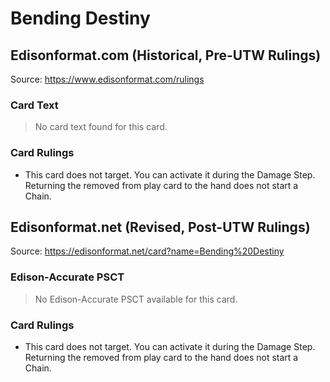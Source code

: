 # Bending Destiny

## Edisonformat.com (Historical, Pre-UTW Rulings)

Source: https://www.edisonformat.com/rulings

### Card Text

> No card text found for this card.

### Card Rulings

*   This card does not target. You can activate it during the Damage Step. Returning the removed from play card to the hand does not start a Chain.

## Edisonformat.net (Revised, Post-UTW Rulings)

Source: https://edisonformat.net/card?name=Bending%20Destiny

### Edison-Accurate PSCT

> No Edison-Accurate PSCT available for this card.

### Card Rulings

*   This card does not target. You can activate it during the Damage Step. Returning the removed from play card to the hand does not start a Chain.
            